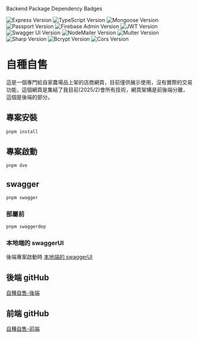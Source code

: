 Backend Package Dependency Badges

![Express Version](https://img.shields.io/badge/express-v4.16.4-000000)
![TypeScript Version](https://img.shields.io/badge/typescript-v5.6.2-3178C6)
![Mongoose Version](https://img.shields.io/badge/mongoose-v8.8.1-880000)
![Passport Version](https://img.shields.io/badge/passport-v0.7.0-34E27A)
![Firebase Admin Version](https://img.shields.io/badge/firebase--admin-v13.0.1-FFA611)
![JWT Version](https://img.shields.io/badge/jsonwebtoken-v9.0.2-000000)
![Swagger UI Version](https://img.shields.io/badge/swagger--ui--express-v5.0.1-85EA2D)
![NodeMailer Version](https://img.shields.io/badge/nodemailer-v6.9.16-07B6D5)
![Multer Version](https://img.shields.io/badge/multer-v1.4.5--lts.1-FF9001)
![Sharp Version](https://img.shields.io/badge/sharp-v0.33.5-99CC00)
![Bcrypt Version](https://img.shields.io/badge/bcrypt-v5.1.1-023047)
![Cors Version](https://img.shields.io/badge/cors-v2.8.5-2C3E50)

# 自種自售

這是一個專門給自家農場品上架的店商網頁，目前僅供展示使用，沒有實際的交易功能，這個網頁是集結了我目前(2025/2)會所有技術，網頁架構是前後端分離，這個是後端的部分。

## 專案安裝

```bash
pnpm install

```

## 專案啟動

```bash
pnpm dve
```

## swagger

```bash
pnpm swagger
```

### 部屬前

```bash
pnpm swaggerdep
```

### 本地端的 swaggerUI

後端專案啟動時
[本地端的 swaggerUI](http://localhost:8086/api-doc/)

## 後端 gitHub

[自種自售-後端](https://github.com/a121515222/shopBackend)

## 前端 gitHub

[自種自售-前端](https://github.com/a121515222/nuxt3Shope)
